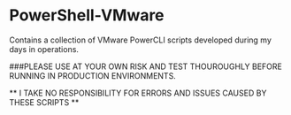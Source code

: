 # PowerShell-VMware

Contains a collection of VMware PowerCLI scripts developed during my days in operations.

###PLEASE USE AT YOUR OWN RISK AND TEST THOUROUGHLY BEFORE RUNNING IN PRODUCTION ENVIRONMENTS.

** I TAKE NO RESPONSIBILITY FOR ERRORS AND ISSUES CAUSED BY THESE SCRIPTS **
